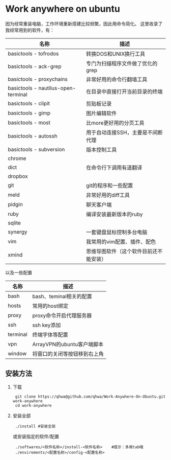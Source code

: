 # Work anywhere on ubuntu
因为经常重装电脑，工作环境重新搭建比较频繁，因此用命令简化。
这里收录了我经常用到的软件，有：

|名称                      | 描述                               |
|--------------------------|------------------------------------|
|basictools - tofrodos     |转换DOS和UNIX换行工具|
|basictools - ack-grep     |专门为扫描程序文件做了优化的grep|
|basictools - proxychains  |非常好用的命令行翻墙工具|
|basictools - nautilus-open-terminal    |在目录中直接打开当前目录的终端|
|basictools - clipit       |剪贴板记录|
|basictools - gimp         |图片编辑软件|
|basictools - most         |比more更好用的分页工具|
|basictools - autossh      |用于自动连接SSH，主要是不间断代理|
|basictools - subversion   |版本控制工具|
|chrome|
|dict                      |在命令行下调用有道翻译|
|dropbox|
|git                       |git的程序和一些配置|
|meld                      |非常好用的diff工具|
|pidgin                    |聊天客户端|
|ruby                      |编译安装最新版本的ruby|
|sqlite|
|synergy                   |一套键盘鼠标控制多台电脑|
|vim                       |我常用的vim配置、插件、配色|
|xmind                     |思维导图软件（这个软件目前还不能安装）|

以及一些配置

|名称                      | 描述                               |
|--------------------------|------------------------------------|
|bash                      |bash、teminal相关的配置|
|hosts                     |常用的host绑定|
|proxy                     |proxy命令开启代理服务器|
|ssh                       |ssh key添加|
|terminal                  |终端字体等配置|
|vpn                       |ArrayVPN的ubuntu客户端脚本|
|window                    |将窗口的关闭等按钮移到右上角|

## 安装方法

1. 下载

        git clone https://qhwa@github.com/qhwa/Work-Anywhere-On-Ubuntu.git work-anywhere
        cd work-anywhere

2. 安装全部

        ./install #安装全部

    或安装指定的软件/配置

        ./softwares/<软件名称>/install-<软件名称>    #提示：多用tab哦
        ./enviroments/<配置名称>/config-<配置名称>

